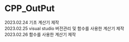 # CPP_OutPut
2023.02.24 기초 계산기 제작  
2023.02.25 visual studio 버전관리 및 함수를 사용한 계산기 제작  
2023.02.26 함수를 사용한 계산기 제작  
